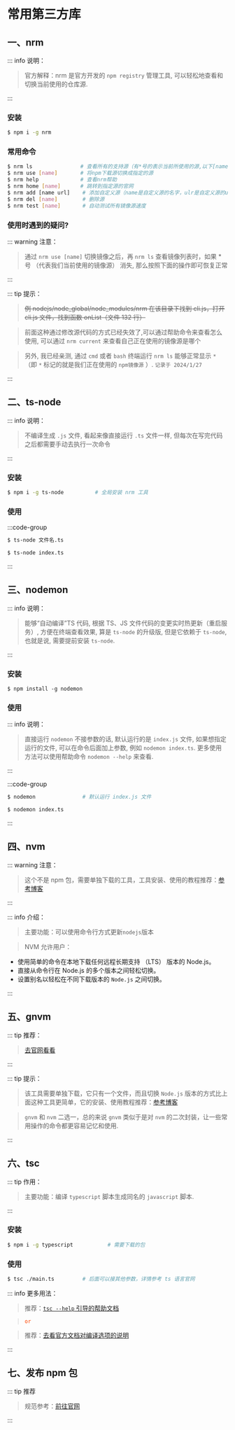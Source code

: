 # 常用第三方库

## 一、nrm

::: info 说明：

> 官方解释：nrm 是官方开发的 `npm registry` 管理工具, 可以轻松地查看和切换当前使用的仓库源.

:::

### 安装

```bash
$ npm i -g nrm
```

### 常用命令

```bash
$ nrm ls　　            # 查看所有的支持源（有*号的表示当前所使用的源,以下[name]表示源的名称）
$ nrm use [name]　　    # 将npm下载源切换成指定的源
$ nrm help　　          # 查看nrm帮助
$ nrm home [name]　　   # 跳转到指定源的官网
$ nrm add [name url]    # 添加自定义源（name是自定义源的名字，ulr是自定义源的url）
$ nrm del [name]        # 删除源
$ nrm test [name]       # 自动测试所有镜像源速度
```

### 使用时遇到的疑问?

::: warning 注意：

> 通过 `nrm use [name]` 切换镜像之后，再 `nrm ls` 查看镜像列表时，如果 \* 号 （代表我们当前使用的镜像源） 消失, 那么按照下面的操作即可恢复正常

:::

::: tip 提示：

> ~~例 nodejs/node_global/node_modules/nrm 在该目录下找到 cli.js，打开 cli.js 文件，找到函数 onList（文件 132 行）~~

> 前面这种通过修改源代码的方式已经失效了,可以通过帮助命令来查看怎么使用, 可以通过 `nrm current` 来查看自己正在使用的镜像源是哪个

> 另外, 我已经亲测, 通过 `cmd` 或者 `bash` 终端运行 `nrm ls` 能够正常显示 `*` （即 `*` 标记的就是我们正在使用的 `npm镜像源` ）. `记录于 2024/1/27`

:::

## 二、ts-node

::: info 说明：

> 不编译生成 `.js` 文件, 看起来像直接运行 `.ts` 文件一样, 但每次在写完代码之后都需要手动去执行一次命令

:::

### 安装

```bash
$ npm i -g ts-node          # 全局安装 nrm 工具
```

### 使用

:::code-group

```bash [命令格式]
$ ts-node 文件名.ts
```

```bash [示例]
$ ts-node index.ts
```

:::

## 三、nodemon

::: info 说明：

> 能够“自动编译”TS 代码, 根据 TS、JS 文件代码的变更实时热更新（重启服务）, 方便在终端查看效果, 算是 `ts-node` 的升级版, 但是它依赖于 `ts-node`, 也就是说, 需要提前安装 `ts-node`.

:::

### 安装

```bash{1}
$ npm install -g nodemon
```

### 使用

::: info 说明：

> 直接运行 `nodemon` 不接参数的话, 默认运行的是 `index.js` 文件, 如果想指定运行的文件, 可以在命令后面加上参数, 例如 `nodemon index.ts`. 更多使用方法可以使用帮助命令 `nodemon --help` 来查看.

:::

:::code-group

```bash [默认运行的文件]{1}
$ nodemon               # 默认运行 index.js 文件
```

```bash [运行其他文件]{1}
$ nodemon index.ts
```

:::

## 四、nvm

::: warning 注意：

> 这个不是 npm 包，需要单独下载的工具，工具安装、使用的教程推荐：[参考博客](https://blog.csdn.net/qq_22182989/article/details/125387145)

:::

::: info 介绍：

> 主要功能：可以使用命令行方式更新`nodejs`版本

> NVM 允许用户：

- 使用简单的命令在本地下载任何远程长期支持 （LTS） 版本的 Node.js。
- 直接从命令行在 Node.js 的多个版本之间轻松切换。
- 设置别名以轻松在不同下载版本的 `Node.js` 之间切换。

:::

## 五、gnvm

::: tip 推荐：

> [去官网看看](http://ksria.com/gnvm/)

:::

::: tip 提示：

> 该工具需要单独下载，它只有一个文件，而且切换 `Node.js` 版本的方式比上面这种工具更简单，它的安装、使用教程推荐：[参考博客](https://blog.csdn.net/skybulex/article/details/125512007)

> `gnvm` 和 `nvm` 二选一，总的来说 `gnvm` 类似于是对 `nvm` 的二次封装，让一些常用操作的命令都更容易记忆和使用.

:::

## 六、tsc

::: tip 作用：

> 主要功能：编译 `typescript` 脚本生成同名的 `javascript` 脚本.

:::

### 安装

```bash
$ npm i -g typescript           # 需要下载的包
```

### 使用

```bash
$ tsc ./main.ts         # 后面可以接其他参数，详情参考 ts 语言官网
```

::: info 更多用法：

> 推荐：[`tsc --help` 引导的帮助文档](https://aka.ms/tsc)

> <code style="color: orangered;">or</code>

> 推荐：[去看官方文档对编译选项的说明](https://www.typescriptlang.org/docs/handbook/compiler-options.html)

:::

## 七、发布 npm 包

::: tip 推荐

> 规范参考：[前往官网](https://classic.yarnpkg.com/en/docs)

:::
